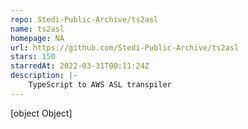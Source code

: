 ```yaml
---
repo: Stedi-Public-Archive/ts2asl
name: ts2asl
homepage: NA
url: https://github.com/Stedi-Public-Archive/ts2asl
stars: 150
starredAt: 2022-03-31T00:11:24Z
description: |-
    TypeScript to AWS ASL transpiler
---
```


[object Object]
